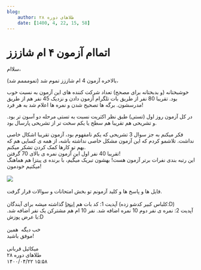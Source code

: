```yaml
---
blog:
    author: طلاهای دوره ۲۸
    date: [1400, 4, 22, 15, 58]
---
```

# اتماام آزمون ۴ ام شاززز

<div class="cnt">
<p>سلاام،</p>
<p>بالاخره آزمون 4 ام شاززز تموم شد (تمومممم شد)،</p>
<p>خوشبختانه (و بدبختانه برای مصحح) تعداد شرکت کننده های این آزمون به نسبت خوب بود. تقریبا 80 نفر از طریق بات تلگرام آزمون دادن و نزدیک 45 نفر هم از طریق مدرسشون. برگه ها تصحیح شدن و نمره ها اعلام شد به هر فرد!</p>
<p>در کل آزمون روز اول (تستی) طبق نظر اکثریت نسبت به تستی مرحله دو آسون تر بود. و تشریحی هم تقریبا هم سطح یا یکم سخت تر از تشریحی پارسال بود.</p>
<div>فکر میکنم به جز سوال 3 تشریحی که یکم نامفهوم بود، آزمون تقریبا اشکال خاصی نداشت. تلاشمو کردم که این آزمون مشکل خاصی نداشته باشه، از همه ی کسایی هم که بهم تو کارها کمک کردن تشکر میکنم.</div>
<div>تقریبا 40 نفر اول این آزمون نمره ی بالای 70 گرفتن!</div>
<div>این رتبه بندی نفرات برتر آزمون هست! بهشون تبریک میگیم، با برنده ی پیتزا هم هماهنگ میکنیم خودمون!</div>
<div> </div>
<div><img src="https://i.ibb.co/9rjV0w7/photo-2019-04-13-21-22-15.jpg"/></div>
<div> </div>
<div>فایل ها و پاسخ ها و کلید آزمونم تو بخش امتحانات و سوالات قرار گرفت.</div>
<div> </div>
<div>آپدیت 1: کد بات هم <a href="https://github.com/shaazzz/telegramQuizBot" target="_blank">اینجا</a> گذاشته میشه برای آیندگان (کلباس کبیر کدشو زده:D)</div>
<div>آپدیت 2: نمره ی نفر دوم 10 نمره اضافه شد. نفر 10 ام هم مشترکن یک نفر اضافه شد. با عرض پوزش:D</div>
<div> </div>
<div>خب دیگه  همین</div>
<div>موفق باشید!</div>
<div> </div>
<div>میکائیل قربانی</div>
</div>

<div class="blog-info">
    <div class="blog-author">طلاهای دوره ۲۸</div>
    <div class="blog-date">۱۴۰۰/۰۴/۲۲ ۱۵:۵۸</div>
</div>

